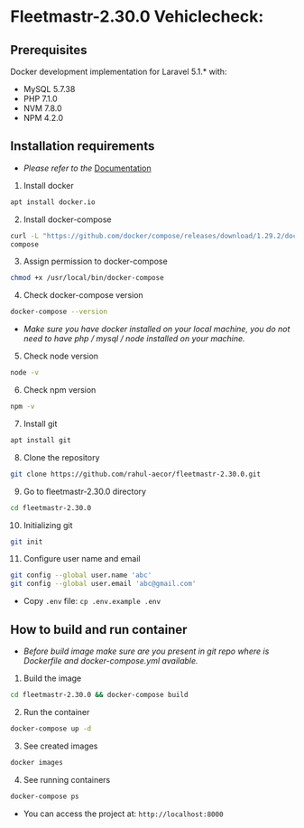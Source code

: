 # Fleetmastr-2.30.0 Vehiclecheck:
## Prerequisites
Docker development implementation for Laravel 5.1.\* with:

* MySQL 5.7.38
* PHP 7.1.0
* NVM 7.8.0
* NPM 4.2.0

## Installation requirements
* *Please refer to the* [Documentation](https://docs.docker.com/desktop/install/linux-install/)
1. Install docker
  ```sh 
  apt install docker.io
  ```
2. Install docker-compose
  ```sh 
  curl -L "https://github.com/docker/compose/releases/download/1.29.2/docker-compose-$(uname -s)-$(uname -m)" -o /usr/local/bin/docker- 
  compose
  ```
3. Assign permission to docker-compose
  ```sh 
  chmod +x /usr/local/bin/docker-compose
  ```
4. Check docker-compose version
  ```sh
  docker-compose --version
  ```

* *Make sure you have docker installed on your local machine, you do not need to have php / mysql / node installed on your machine.*

5. Check node version
  ```sh 
  node -v
  ```
6. Check npm version
  ```sh
  npm -v
  ```
7. Install git
  ```sh 
  apt install git
  ```
8. Clone the repository
  ```sh
  git clone https://github.com/rahul-aecor/fleetmastr-2.30.0.git
  ```
9. Go to fleetmastr-2.30.0 directory
  ```sh
  cd fleetmastr-2.30.0 
  ```
10. Initializing git 
  ```sh 
  git init
  ```
11. Configure user name and email
  ```sh 
  git config --global user.name 'abc'   
  git config --global user.email 'abc@gmail.com'
  ```
- Copy `.env` file: `cp .env.example .env`
## How to build and run container
* *Before build image make sure are you present in git repo where is Dockerfile and docker-compose.yml available.* 

1. Build the image
  ```sh
  cd fleetmastr-2.30.0 && docker-compose build
  ```
2. Run the container
  ```sh
  docker-compose up -d
  ```
3. See created images
  ```sh
  docker images
  ```
4. See running containers
  ```sh
  docker-compose ps 
  ```
* You can access the project at: `http://localhost:8000`
